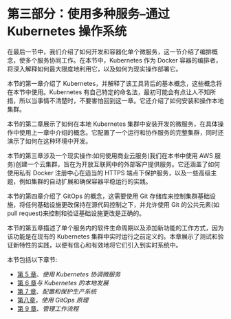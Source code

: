 # 第三部分：使用多种服务–通过 Kubernetes 操作系统

在最后一节中，我们介绍了如何开发和容器化单个微服务，这一节介绍了编排概念，使多个服务协同工作。在本节中，Kubernetes 作为 Docker 容器的编排者，将深入解释如何最大限度地利用它，以及如何为现实操作部署它。

本节的第一章介绍了 Kubernetes，并解释了该工具背后的基本概念，这些概念将在本节中使用。Kubernetes 有自己特定的命名法，最初可能会有点让人不知所措，所以当事情不清楚时，不要害怕回到这一章。它还介绍了如何安装和操作本地集群。

本节的第二章展示了如何在本地 Kubernetes 集群中安装开发的微服务，在具体操作中使用上一章中介绍的概念。它配置了一个运行和协作服务的完整集群，同时还演示了如何在这种环境中开发。

本节的第三章涉及一个现实操作:如何使用商业云服务(我们在本书中使用 AWS 服务)创建一个云集群，旨在为开放互联网中的外部客户提供服务。它还涵盖了如何使用私有 Docker 注册中心在适当的 HTTPS 端点下保护服务，以及一些高级主题，例如集群的自动扩展和确保容器平稳运行的实践。

本节的第四章介绍了 GitOps 的概念，这需要使用 Git 存储库来控制集群基础设施，将任何基础设施更改保持在源代码控制之下，并允许使用 Git 的公共元素(如 pull request)来控制和验证基础设施更改是正确的。

本节的第五章描述了单个服务内的软件生命周期以及添加新功能的工作方式，因为该功能是在现有的 Kubernetes 集群中实时运行之前定义的。本章展示了测试和验证新特性的实践，以便有信心和有效地将它们引入到实时系统中。

本节包括以下章节:

*   [第 5 章](05.html)、*使用 Kubernetes 协调微服务*
*   [第 6 章](06.html)*与 Kubernetes 的本地发展*
*   [第 7 章](07.html)、*配置和保护生产系统*
*   [第八章](08.html)，*使用 GitOps 原理*
*   [第 9 章](09.html)、*管理工作流程*